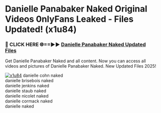 # Danielle Panabaker Naked Original Videos 0nlyFans Leaked - Files Updated! (x1u84)

<h3>🔴 CLICK HERE 🌐==►► <a href="https://tinyurl.com/yckcrads" rel="nofollow">Danielle Panabaker Naked Updated Files</a></h3>

Get Danielle Panabaker Naked and all content. Now you can access all videos and pictures of Danielle Panabaker Naked. New Updated Files 2025!

[![x1u84](https://i.imgur.com/hpKpOFt.gif)](https://tinyurl.com/yckcrads)
danielle cohn naked<br>
danielle brisebois naked<br>
danielle jenkins naked<br>
danielle staub naked<br>
danielle nicolet naked<br>
danielle cormack naked<br>
danielle naked
